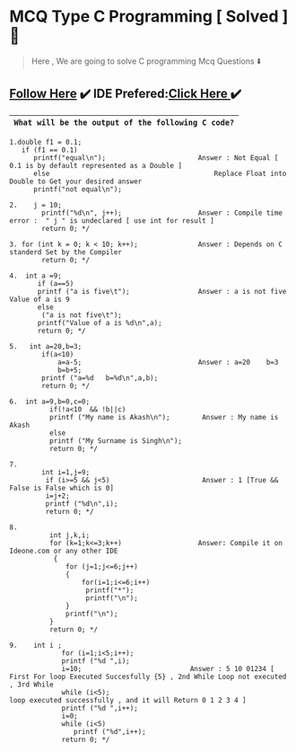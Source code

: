# MCQ Type C Programming [ Solved ] :name_badge:
> Here , We are going to solve C programming Mcq Questions :arrow_down:
## [Follow Here](https://github.com/0xSingh/) :heavy_check_mark: IDE Prefered:[Click Here ](https://ideone.com/)  :heavy_check_mark:
 
|                                `What will be the output of the following C code?`                                |
|--------------------------------------------------------------------------------------------------------------------|
```
1.double f1 = 0.1;
   if (f1 == 0.1)
      printf("equal\n");                       Answer : Not Equal [ 0.1 is by default represented as a Double ]
      else                                         Replace Float into Double to Get your desired answer
      printf("not equal\n");
```
```
2.    j = 10;
        printf("%d\n", j++);                   Answer : Compile time error :  " j " is undeclared [ use int for result ]
        return 0; */

```
```
3. for (int k = 0; k < 10; k++);               Answer : Depends on C standerd Set by the Compiler
        return 0; */

```
```
4.  int a =9;
       if (a==5)
       printf ("a is five\t");                 Answer : a is not five     Value of a is 9
       else
        ("a is not five\t");
       printf("Value of a is %d\n",a);
       return 0; */
 ```
```
5.   int a=20,b=3;
        if(a<10)
            a=a-5;                             Answer : a=20    b=3
            b=b+5;
        printf ("a=%d   b=%d\n",a,b);
        return 0; */
```
```
6.  int a=9,b=0,c=0;
          if(!a<10  && !b||c)
          printf ("My name is Akash\n");        Answer : My name is Akash
          else
          printf ("My Surname is Singh\n");
          return 0; */
```
```
7.
        int i=1,j=9;
         if (i>=5 && j<5)                       Answer : 1 [True && False is False which is 0]
         i=j+2;
         printf ("%d\n",i);
         return 0; */
 ```
 ```
8.
           int j,k,i;                           
           for (k=1;k<=3;k++)                   Answer: Compile it on Ideone.com or any other IDE
            {
               for (j=1;j<=6;j++)                
               {
                   for(i=1;i<=6;i++)
                    printf("*");
                    printf("\n");
               }
               printf("\n");
           }
           return 0; */
```
```
9.    int i ;
             for (i=1;i<5;i++);
             printf ("%d ",i);
             i=10;                           Answer : 5 10 01234 [ First For loop Executed Succesfully {5} , 2nd While Loop not executed , 3rd While 
             while (i<5);                                               loop executed successfully , and it will Return 0 1 2 3 4 ]
             printf ("%d ",i++);
             i=0;
             while (i<5)
                printf ("%d",i++);
             return 0; */
 ```            
